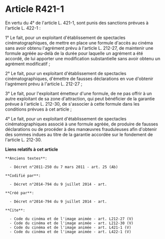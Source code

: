 # Article R421-1

En vertu du 4° de l'article L. 421-1, sont punis des sanctions prévues à l'article L. 422-1 : 

1° Le fait, pour un exploitant d'établissement de spectacles cinématographiques, de mettre en place une formule d'accès au
cinéma sans avoir obtenu l'agrément prévu à l'article L. 212-27, de maintenir une formule agréée au-delà de la durée pour
laquelle un agrément a été accordé, de lui apporter une modification substantielle sans avoir obtenu un agrément
modificatif ; 

2° Le fait, pour un exploitant d'établissement de spectacles cinématographiques, d'émettre de fausses déclarations en vue
d'obtenir l'agrément prévu à l'article L. 212-27 ; 

3° Le fait, pour l'exploitant émetteur d'une formule, de ne pas offrir à un autre exploitant de sa zone d'attraction, qui
peut bénéficier de la garantie prévue à l'article L. 212-30, de s'associer à cette formule dans les conditions prévues à cet
article ; 

4° Le fait, pour un exploitant d'établissement de spectacles cinématographiques associé à une formule agréée, de produire de
fausses déclarations ou de procéder à des manœuvres frauduleuses afin d'obtenir des sommes indues au titre de la garantie
accordée sur le fondement de l'article L. 212-30.

**Liens relatifs à cet article**

	**Anciens textes**:

	  - Décret n°2011-250 du 7 mars 2011 - art. 25 (Ab)

	**Codifié par**:

	  - Décret n°2014-794 du 9 juillet 2014 - art.

	**Créé par**:

	  - Décret n°2014-794 du 9 juillet 2014 - art.

	**Cite**:

	  - Code du cinéma et de l'image animée - art. L212-27 (V)
	  - Code du cinéma et de l'image animée - art. L212-30 (V)
	  - Code du cinéma et de l'image animée - art. L421-1 (V)
	  - Code du cinéma et de l'image animée - art. L422-1 (V)

